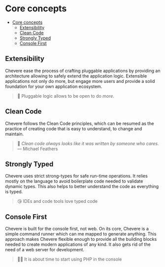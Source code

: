 # Core concepts

- [Core concepts](#core-concepts)
  - [Extensibility](#extensibility)
  - [Clean Code](#clean-code)
  - [Strongly Typed](#strongly-typed)
  - [Console First](#console-first)

## Extensibility

Chevere ease the process of crafting pluggable applications by providing an architecture allowing to safely extend the application logic. Extensible applications not only do more, but engage more users and provide a solid foundation for your own application ecosystem.

> 🤯 Pluggable logic allows to be open to do *more*.

## Clean Code

Chevere follows the Clean Code principles, which can be resumed as the practice of creating code that is easy to understand, to change and maintain.

> 🧔 _Clean code always looks like it was written by someone who cares._
> ― Michael Feathers

## Strongly Typed

Chevere uses strict strong-types for safe run-time operations. It relies mostly on the language to avoid boilerplate code needed to validate dynamic types. This also helps to better understand the code as everything is typed.

> 😘 IDEs and code tools love typed code

## Console First

Chevere is built for the console first, not web. On its core, Chevere is a simple command runner which can me mapped to generate anything. This approach makes Chevere flexible enough to provide all the building blocks needed to create modern applications of any kind. It also gets rid of the need of a web server for development.

> 👨‍💻 It is about time to start using PHP in the console